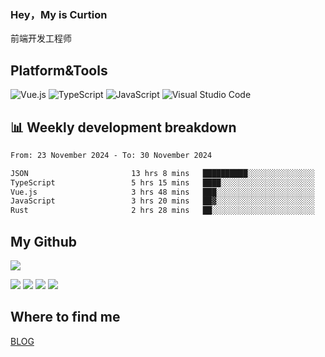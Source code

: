 ### Hey，My is Curtion
前端开发工程师
## Platform&Tools

![Vue.js](https://img.shields.io/badge/-Vue.js-4FC08D?style=flat-square&logo=Vue.js&logoColor=white)
![TypeScript](https://img.shields.io/badge/-TypeScript-007ACC?style=flat-square&logo=typescript&logoColor=white)
![JavaScript](https://img.shields.io/badge/-JavaScript-F7DF1E?style=flat-square&logo=javascript&logoColor=black)
![Visual Studio Code](https://img.shields.io/badge/-VSCode-007ACC?style=flat-square&logo=Visual-Studio-Code&logoColor=white)

## 📊 Weekly development breakdown

<!--START_SECTION:waka-->

```txt
From: 23 November 2024 - To: 30 November 2024

JSON                       13 hrs 8 mins   ██████████░░░░░░░░░░░░░░░   39.88 %
TypeScript                 5 hrs 15 mins   ████░░░░░░░░░░░░░░░░░░░░░   15.95 %
Vue.js                     3 hrs 48 mins   ███░░░░░░░░░░░░░░░░░░░░░░   11.55 %
JavaScript                 3 hrs 20 mins   ██▓░░░░░░░░░░░░░░░░░░░░░░   10.16 %
Rust                       2 hrs 28 mins   ██░░░░░░░░░░░░░░░░░░░░░░░   07.53 %
```

<!--END_SECTION:waka-->

## My Github

![](http://github-profile-summary-cards.vercel.app/api/cards/profile-details?username=curtion&theme=nord_bright)

![](http://github-profile-summary-cards.vercel.app/api/cards/stats?username=curtion&theme=nord_bright)
![](http://github-profile-summary-cards.vercel.app/api/cards/productive-time?username=curtion&theme=nord_bright&utcOffset=8)
![](http://github-profile-summary-cards.vercel.app/api/cards/repos-per-language?username=curtion&theme=nord_bright)
![](http://github-profile-summary-cards.vercel.app/api/cards/most-commit-language?username=curtion&theme=nord_bright)

## Where to find me

[BLOG](https://blog.3gxk.net)
